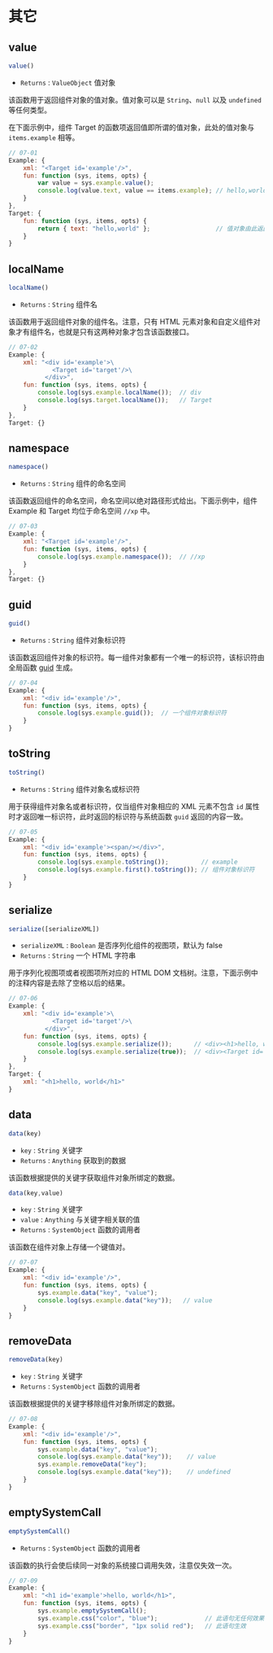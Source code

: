 # 其它

## value

```js
value()
```

- `Returns` : `ValueObject` 值对象

该函数用于返回组件对象的值对象。值对象可以是 `String`、`null` 以及 `undefined` 等任何类型。

在下面示例中，组件 Target 的函数项返回值即所谓的值对象，此处的值对象与 `items.example` 相等。

```js
// 07-01
Example: {
    xml: "<Target id='example'/>",
    fun: function (sys, items, opts) {
        var value = sys.example.value();
        console.log(value.text, value == items.example); // hello,world true
    }
},
Target: {
    fun: function (sys, items, opts) {
        return { text: "hello,world" };                  // 值对象由此返回
    }
}
```

## localName

```js
localName()
```

- `Returns` : `String` 组件名

该函数用于返回组件对象的组件名。注意，只有 HTML 元素对象和自定义组件对象才有组件名，也就是只有这两种对象才包含该函数接口。

```js
// 07-02
Example: {
    xml: "<div id='example'>\
            <Target id='target'/>\
          </div>",
    fun: function (sys, items, opts) {
        console.log(sys.example.localName());  // div
        console.log(sys.target.localName());   // Target
    }
},
Target: {}
```

## namespace

```js
namespace()
```

- `Returns` : `String` 组件的命名空间

该函数返回组件的命名空间，命名空间以绝对路径形式给出。下面示例中，组件 Example 和 Target 均位于命名空间 `//xp` 中。

```js
// 07-03
Example: {
    xml: "<Target id='example'/>",
    fun: function (sys, items, opts) {
        console.log(sys.example.namespace());  // //xp
    }
},
Target: {}
```

## guid

```js
guid()
```

- `Returns` : `String` 组件对象标识符

该函数返回组件对象的标识符。每一组件对象都有一个唯一的标识符，该标识符由全局函数 [guid](/api#全局-guid) 生成。

```js
// 07-04
Example: {
    xml: "<div id='example'/>",
    fun: function (sys, items, opts) {
        console.log(sys.example.guid());  // 一个组件对象标识符
    }
}
```

## toString

```js
toString()
```

- `Returns` : `String` 组件对象名或标识符

用于获得组件对象名或者标识符，仅当组件对象相应的 XML 元素不包含 `id` 属性时才返回唯一标识符，此时返回的标识符与系统函数 `guid` 返回的内容一致。

```js
// 07-05
Example: {
    xml: "<div id='example'><span/></div>",
    fun: function (sys, items, opts) {
        console.log(sys.example.toString());         // example
        console.log(sys.example.first().toString()); // 组件对象标识符
    }
}
```

## serialize

```js
serialize([serializeXML])
```

- `serializeXML` : `Boolean` 是否序列化组件的视图项，默认为 false
- `Returns` : `String` 一个 HTML 字符串

用于序列化视图项或者视图项所对应的 HTML DOM 文档树。注意，下面示例中的注释内容是去除了空格以后的结果。

```js
// 07-06
Example: {
    xml: "<div id='example'>\
            <Target id='target'/>\
          </div>",
    fun: function (sys, items, opts) {
        console.log(sys.example.serialize());      // <div><h1>hello, world</h1></div>
        console.log(sys.example.serialize(true));  // <div><Target id='target'/></div>
    }
},
Target: {
    xml: "<h1>hello, world</h1>"
}
```

## data

```js
data(key)
```

- `key` : `String` 关键字
- `Returns` : `Anything` 获取到的数据

该函数根据提供的关键字获取组件对象所绑定的数据。

```js
data(key,value)
```

- `key` : `String` 关键字
- `value` : `Anything` 与关键字相关联的值
- `Returns` : `SystemObject` 函数的调用者

该函数在组件对象上存储一个键值对。

```js
// 07-07
Example: {
    xml: "<div id='example'/>",
    fun: function (sys, items, opts) {
        sys.example.data("key", "value");
        console.log(sys.example.data("key"));   // value
    }
}
```

## removeData

```js
removeData(key)
```

- `key` : `String` 关键字
- `Returns` : `SystemObject` 函数的调用者

该函数根据提供的关键字移除组件对象所绑定的数据。

```js
// 07-08
Example: {
    xml: "<div id='example'/>",
    fun: function (sys, items, opts) {
        sys.example.data("key", "value");
        console.log(sys.example.data("key"));    // value
        sys.example.removeData("key");
        console.log(sys.example.data("key"));    // undefined
    }
}
```

## emptySystemCall

```js
emptySystemCall()
```

- `Returns` : `SystemObject` 函数的调用者

该函数的执行会使后续同一对象的系统接口调用失效，注意仅失效一次。

```js
// 07-09
Example: {
    xml: "<h1 id='example'>hello, world</h1>",
    fun: function (sys, items, opts) {
        sys.example.emptySystemCall();
        sys.example.css("color", "blue");             // 此语句无任何效果
        sys.example.css("border", "1px solid red");   // 此语句生效
    }
}
```